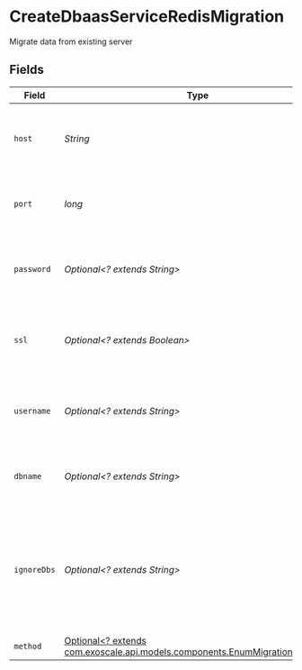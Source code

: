 # CreateDbaasServiceRedisMigration

Migrate data from existing server


## Fields

| Field                                                                                                                        | Type                                                                                                                         | Required                                                                                                                     | Description                                                                                                                  |
| ---------------------------------------------------------------------------------------------------------------------------- | ---------------------------------------------------------------------------------------------------------------------------- | ---------------------------------------------------------------------------------------------------------------------------- | ---------------------------------------------------------------------------------------------------------------------------- |
| `host`                                                                                                                       | *String*                                                                                                                     | :heavy_check_mark:                                                                                                           | Hostname or IP address of the server where to migrate data from                                                              |
| `port`                                                                                                                       | *long*                                                                                                                       | :heavy_check_mark:                                                                                                           | Port number of the server where to migrate data from                                                                         |
| `password`                                                                                                                   | *Optional<? extends String>*                                                                                                 | :heavy_minus_sign:                                                                                                           | Password for authentication with the server where to migrate data from                                                       |
| `ssl`                                                                                                                        | *Optional<? extends Boolean>*                                                                                                | :heavy_minus_sign:                                                                                                           | The server where to migrate data from is secured with SSL                                                                    |
| `username`                                                                                                                   | *Optional<? extends String>*                                                                                                 | :heavy_minus_sign:                                                                                                           | User name for authentication with the server where to migrate data from                                                      |
| `dbname`                                                                                                                     | *Optional<? extends String>*                                                                                                 | :heavy_minus_sign:                                                                                                           | Database name for bootstrapping the initial connection                                                                       |
| `ignoreDbs`                                                                                                                  | *Optional<? extends String>*                                                                                                 | :heavy_minus_sign:                                                                                                           | Comma-separated list of databases, which should be ignored during migration (supported by MySQL only at the moment)          |
| `method`                                                                                                                     | [Optional<? extends com.exoscale.api.models.components.EnumMigrationMethod>](../../models/components/EnumMigrationMethod.md) | :heavy_minus_sign:                                                                                                           | N/A                                                                                                                          |